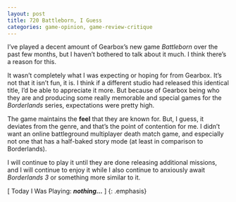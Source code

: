 ```yaml
---
layout: post
title: 720 Battleborn, I Guess
categories: game-opinion, game-review-critique
---
```

I’ve played a decent amount of Gearbox’s new game *Battleborn* over the past few months, but I haven’t bothered to talk about it much.  I think there’s a reason for this.

It wasn’t completely what I was expecting or hoping for from Gearbox.  It’s not that it isn’t fun, it is.  I think if a different studio had released this identical title, I’d be able to appreciate it more.  But because of Gearbox being who they are and producing some really memorable and special games for the *Borderlands* series, expectations were pretty high.

The game maintains the **feel** that they are known for.  But, I guess, it deviates from the genre, and that’s the point of contention for me.  I didn’t want an online battleground multiplayer death match game, and especially not one that has a half-baked story mode (at least in comparison to Borderlands). 

I will continue to play it until they are done releasing additional missions, and I will continue to enjoy it while I also continue to anxiously await *Borderlands 3* or something more similar to it.

[ Today I Was Playing: ***nothing...*** ]
{: .emphasis}